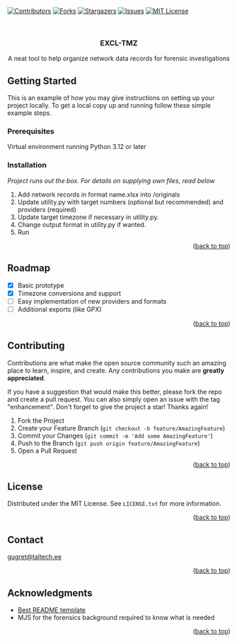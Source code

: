 <a name="readme-top"></a>
[![Contributors][contributors-shield]][contributors-url]
[![Forks][forks-shield]][forks-url]
[![Stargazers][stars-shield]][stars-url]
[![Issues][issues-shield]][issues-url]
[![MIT License][license-shield]][license-url]


<br />
<div align="center">

<h3 align="center">EXCL-TMZ</h3>

  <p align="center">
    A neat tool to help organize network data records for forensic investigations
  </p>
</div>


<!-- GETTING STARTED -->

## Getting Started

This is an example of how you may give instructions on setting up your project locally.
To get a local copy up and running follow these simple example steps.

### Prerequisites

Virtual environment running Python 3.12 or later

### Installation

_Project runs out the box. For details on supplying own files, read below_

1. Add network records in format name.xlsx into /originals
2. Update utility.py with target numbers (optional but recommended) and providers (required)
3. Update target timezone if necessary in utility.py.
4. Change output format in utility.py if wanted.
5. Run

<p align="right">(<a href="#readme-top">back to top</a>)</p>



<!-- ROADMAP -->

## Roadmap

- [x] Basic prototype
- [x] Timezone conversions and support
- [ ] Easy implementation of new providers and formats
- [ ] Additional exports (like GPX)

<p align="right">(<a href="#readme-top">back to top</a>)</p>



<!-- CONTRIBUTING -->

## Contributing

Contributions are what make the open source community such an amazing place to learn, inspire, and create. Any
contributions you make are **greatly appreciated**.

If you have a suggestion that would make this better, please fork the repo and create a pull request. You can also
simply open an issue with the tag "enhancement".
Don't forget to give the project a star! Thanks again!

1. Fork the Project
2. Create your Feature Branch (`git checkout -b feature/AmazingFeature`)
3. Commit your Changes (`git commit -m 'Add some AmazingFeature'`)
4. Push to the Branch (`git push origin feature/AmazingFeature`)
5. Open a Pull Request

<p align="right">(<a href="#readme-top">back to top</a>)</p>



<!-- LICENSE -->

## License

Distributed under the MIT License. See `LICENSE.txt` for more information.

<p align="right">(<a href="#readme-top">back to top</a>)</p>



<!-- CONTACT -->

## Contact

gugret@taltech.ee

<p align="right">(<a href="#readme-top">back to top</a>)</p>



<!-- ACKNOWLEDGMENTS -->

## Acknowledgments

* [Best README template](https://github.com/othneildrew/Best-README-Template)
* MJS for the forensics background required to know what is needed

<p align="right">(<a href="#readme-top">back to top</a>)</p>



<!-- MARKDOWN LINKS & IMAGES -->
<!-- https://www.markdownguide.org/basic-syntax/#reference-style-links -->

[contributors-shield]: https://img.shields.io/github/contributors/GGustav/excl-tmz?style=for-the-badge

[contributors-url]: https://github.com/GGustav/excl-tmz/graphs/contributors

[forks-shield]: https://img.shields.io/github/forks/GGustav/excl-tmz?style=for-the-badge

[forks-url]: https://github.com/GGustav/excl-tmz/network/members

[stars-shield]: https://img.shields.io/github/stars/GGustav/excl-tmz?style=for-the-badge

[stars-url]: https://github.com/GGustav/excl-tmz/stargazers

[issues-shield]: https://img.shields.io/github/issues/GGustav/excl-tmz?style=for-the-badge

[issues-url]: https://github.com/GGustav/excl-tmz/issues

[license-shield]: https://img.shields.io/github/license/GGustav/excl-tmz?style=for-the-badge

[license-url]: https://github.com/GGustav/excl-tmz/blob/master/LICENSE.txt
